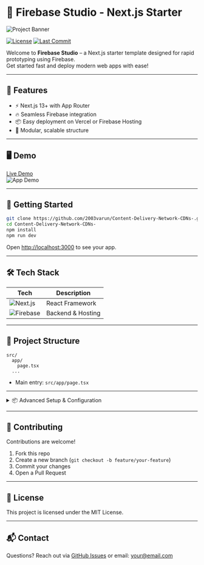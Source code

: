 # 🚀 Firebase Studio - Next.js Starter

![Project Banner](https://placehold.co/800x200?text=Firebase+Studio) <!-- Replace with your own banner -->

[![License](https://img.shields.io/github/license/2003varun/Content-Delivery-Network-CDNs-?style=flat-square)](LICENSE)
[![Last Commit](https://img.shields.io/github/last-commit/2003varun/Content-Delivery-Network-CDNs-?style=flat-square)](../../commits/main)

Welcome to **Firebase Studio** – a Next.js starter template designed for rapid prototyping using Firebase.  
Get started fast and deploy modern web apps with ease!

---

## 🌟 Features

- ⚡ Next.js 13+ with App Router
- 🔥 Seamless Firebase integration
- 📦 Easy deployment on Vercel or Firebase Hosting
- 🧩 Modular, scalable structure

---

## 🖥️ Demo

<!-- If you have a live demo, insert the link or a GIF below -->
[Live Demo](#)  
![App Demo](https://placehold.co/600x400?text=Demo+GIF)

---

## 🚀 Getting Started

```bash
git clone https://github.com/2003varun/Content-Delivery-Network-CDNs-.git
cd Content-Delivery-Network-CDNs-
npm install
npm run dev
```
Open [http://localhost:3000](http://localhost:3000) to see your app.

---

## 🛠️ Tech Stack

| Tech         | Description         |
|--------------|--------------------|
| ![Next.js](https://img.shields.io/badge/-Next.js-black?logo=next.js) | React Framework |
| ![Firebase](https://img.shields.io/badge/-Firebase-yellow?logo=firebase) | Backend & Hosting |

---

## 📂 Project Structure

```
src/
  app/
    page.tsx
  ...
```
- Main entry: `src/app/page.tsx`

---

<details>
<summary>📦 Advanced Setup & Configuration</summary>

- Configure your Firebase project in `.env.local`
- Customize your Next.js pages and components

</details>

---

## 🤝 Contributing

Contributions are welcome!  
1. Fork this repo
2. Create a new branch (`git checkout -b feature/your-feature`)
3. Commit your changes
4. Open a Pull Request

---

## 📄 License

This project is licensed under the MIT License.

---

## 📬 Contact

Questions? Reach out via [GitHub Issues](../../issues) or email: your@email.com
